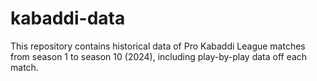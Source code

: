 # kabaddi-data
This repository contains historical data of Pro Kabaddi League matches from season 1 to season 10 (2024), including play-by-play data off each match.
